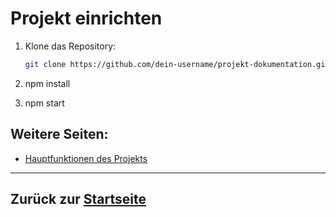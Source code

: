 # Projekt einrichten
1. Klone das Repository:
   ```bash
   git clone https://github.com/dein-username/projekt-dokumentation.git
2. npm install

3. npm start


## Weitere Seiten:
- [Hauptfunktionen des Projekts](features.md)

---

## Zurück zur [Startseite](../index.md)
